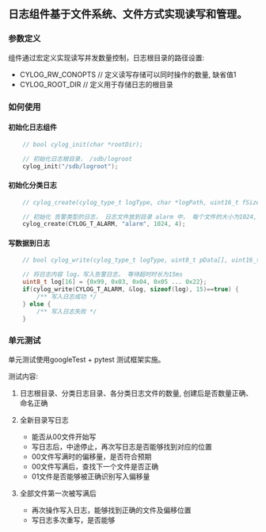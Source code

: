 ## 日志组件基于文件系统、文件方式实现读写和管理。

### 参数定义

组件通过宏定义实现读写并发数量控制，日志根目录的路径设置:

* CYLOG_RW_CONOPTS // 定义读写存储可以同时操作的数量, 缺省值1
* CYLOG_ROOT_DIR   // 定义用于存储日志的根目录

### 如何使用

#### 初始化日志组件
```c
    // bool cylog_init(char *rootDir);

    // 初始化日志根目录， /sdb/logroot
    cylog_init("/sdb/logroot");
```
#### 初始化分类日志
```c
    // cylog_create(cylog_type_t logType, char *logPath, uint16_t fSize, uint16_t fCount);

    // 初始化 告警类型的日志， 日志文件放到目录 alarm 中， 每个文件的大小为1024, 共计使用4个文件作存储
    cylog_create(CYLOG_T_ALARM, "alarm", 1024, 4); 
```
#### 写数据到日志
```c
    // bool cylog_write(cylog_type_t logType, uint8_t pData[], uint16_t dLen, uint32_t timeoutTs );

    // 将日志内容 log，写入告警日志， 等待超时时长为15ms
    uint8_t log[16] = {0x99, 0x03, 0x04, 0x05 ... 0x22};
    if(cylog_write(CYLOG_T_ALARM, &log, sizeof(log), 15)==true) { 
        /** 写入日志成功 */ 
    } else {
        /** 写入日志失败 */ 
    }
```
### 单元测试
单元测试使用googleTest + pytest 测试框架实施。

测试内容:
1. 日志根目录、分类日志目录、各分类日志文件的数量, 创建后是否数量正确、命名正确
2. 全新目录写日志
    * 能否从00文件开始写
    * 写日志后，中途停止，再次写日志是否能够找到对应的位置
    * 00文件写满时的偏移量，是否符合预期
    * 00文件写满后，查找下一个文件是否正确
    * 01文件是否能够被正确识别写入偏移量

3. 全部文件第一次被写满后
    * 再次操作写入日志，能够找到正确的文件及偏移位置
    * 写日志多次重写，是否能够


